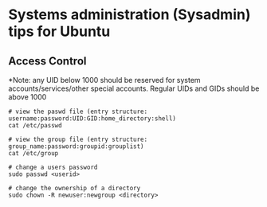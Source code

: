 # Systems administration (Sysadmin) tips for Ubuntu

## Access Control

*Note: any UID below 1000 should be reserved for system accounts/services/other special accounts. Regular UIDs and GIDs should be above 1000

```
# view the paswd file (entry structure: username:password:UID:GID:home_directory:shell)
cat /etc/passwd
```
```
# view the group file (entry structure: group_name:password:groupid:grouplist)
cat /etc/group
```
```
# change a users password
sudo passwd <userid>
```
```
# change the ownership of a directory
sudo chown -R newuser:newgroup <directory>
```
